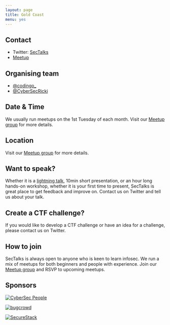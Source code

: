 ```yaml
---
layout: page
title: Gold Coast
menu: yes
---
```


## Contact

* Twitter: [SecTalks](https://twitter.com/SecTalks_GC)
* [Meetup](https://meetup.com/sectalks-goldcoast)

## Organising team

* [@codingo_](https://twitter.com/codingo_)
* [@CyberSecRicki](https://twitter.com/CyberSecRicki)

## Date & Time

We usually run meetups on the 1st Tuesday of each month. Visit our [Meetup group](http://www.meetup.com/sectalks-goldcoast/) for more details.

## Location

Visit our [Meetup group](http://www.meetup.com/sectalks-goldcoast/) for more details.

## Want to speak?

Whether it is a [lightning talk](https://en.wikipedia.org/wiki/Lightning_talk), 10min short presentation, or an hour long hands-on workshop, whether it is your first time to present, SecTalks is great place to get feedback and improve on.
Contact us on Twitter and tell us about your talk.

## Create a CTF challenge?

If you would like to develop a CTF challenge or have an idea for a challenge, please
contact us on Twitter.

## How to join

SecTalks is always open to anyone who is keen to learn infosec.
We run a mix of meetups for both beginners and people with experience.
Join our [Meetup group](https://www.meetup.com/sectalks-goldcoast/) and
RSVP to upcoming meetups.

## Sponsors

<a href="https://cybersecpeople.com"
   title="CyberSec People">
    <img src="{{ site.baseurl }}/images/sponsors/cybersecpeople.png"
         alt="CyberSec People"
         class="sponsor-med">
</a>

<a href="https://www.bugcrowd.com/"
   title="bugcrowd">
    <img src="{{ site.baseurl }}/images/sponsors/bugcrowd.png"
         alt="bugcrowd"
         class="sponsor-med">
</a>

<a href="https://securestack.com"
   title="SecureStack">
    <img src="{{ site.baseurl }}/images/sponsors/securestack.png"
         alt="SecureStack"
         class="sponsor-med">
</a>
